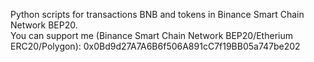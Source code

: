 Python scripts for transactions BNB and tokens in Binance Smart Chain Network BEP20. <br/>
You can support me (Binance Smart Chain Network BEP20/Etherium ERC20/Polygon): 0x0Bd9d27A7A6B6f506A891cC7f19BB05a747be202
